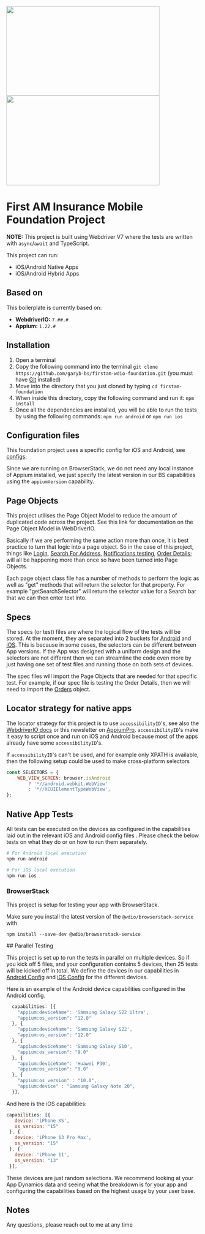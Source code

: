 <p float="left">
  <img src="https://www.logolynx.com/images/logolynx/27/2747a30cc3e84b077d9ffebb1bee917c.jpeg" width="400" height="234" />
  <img src="https://www.logolynx.com/images/logolynx/e1/e1bacee48a3099b236e2996a6567a07b.jpeg" width="400" height="234"/> 
</p>

# First AM Insurance Mobile Foundation Project

**NOTE:** This project is built using Webdriver V7 where the tests are written with `async`/`await` and TypeScript.

This project can run:

- iOS/Android Native Apps
- iOS/Android Hybrid Apps

## Based on

This boilerplate is currently based on:

- **WebdriverIO:** `7.##.#`
- **Appium:** `1.22.#`

## Installation

1. Open a terminal
1. Copy the following command into the terminal `git clone https://github.com/garyb-bs/firstam-wdio-foundation.git` (you must have [Git](https://git-scm.com/downloads) installed)
1. Move into the directory that you just cloned by typing `cd firstam-foundation`
1. When inside this directory, copy the following command and run it: `npm install`
1. Once all the dependencies are installed, you will be able to run the tests by using the following commands: `npm run android` or `npm run ios`


## Configuration files

This foundation project uses a specific config for iOS and Android, see [configs](./config).

Since we are running on BrowserStack, we do not need any local instance of Appium installed, we just specify the latest version in our BS capabilities using the `appiumVersion` capability.

## Page Objects

This project utilises the Page Object Model to reduce the amount of duplicated code across the project. See this link for documentation on the Page Object Model in WebDriverIO.

Basically if we are performing the same action more than once, it is best practice to turn that logic into a page object. So in the case of this project, things like [Login](./tests/pageobjects/Login.ts), [Search For Address](./tests/pageobjects/Search.ts), [Notifications testing](./tests/pageobjects/Notifications.ts), [Order Details](./tests/pageobjects/Orders.ts); will all be happening more than once so have been turned into Page Objects.

Each page object class file has a number of methods to perform the logic as well as "get" methods that will return the selector for that property. For example "getSearchSelector" will return the selector value for a Search bar that we can then enter text into.

## Specs

The specs (or test) files are where the logical flow of the tests will be stored. At the moment, they are separated into 2 buckets for [Android](./tests/specs/android) and [iOS](./tests/specs/ios). This is because in some cases, the selectors can be different between App versions. If the App was designed with a uniform design and the selectors are not different then we can streamline the code even more by just having one set of test files and running those on both sets of devices.

The spec files will import the Page Objects that are needed for that specific test. For example, if our spec file is testing the Order Details, then we will need to import the [Orders](./tests/pageobjects/Orders.ts) object.

## Locator strategy for native apps

The locator strategy for this project is to use `accessibilityID`'s, see also the
[WebdriverIO docs](https://webdriver.io/docs/selectors#accessibility-id) or this newsletter on
[AppiumPro](https://appiumpro.com/editions/20).
`accessibilityID`'s make it easy to script once and run on iOS and Android because most of the apps already have some `accessibilityID`'s.

If `accessibilityID`'s can't be used, and for example only XPATH is available, then the following setup could be used to make cross-platform
selectors

```js
const SELECTORS = {
    WEB_VIEW_SCREEN: browser.isAndroid
        ? '*//android.webkit.WebView'
        : '*//XCUIElementTypeWebView',
};
```

## Native App Tests

All tests can be executed on the devices as configured in the capabilities laid out in the relevant iOS and Android config files . Please check the below tests on what they do or on how to run them separately.

```sh
# For Android local execution
npm run android

# For iOS local execution
npm run ios
```

### BrowserStack

This project is setup for testing your app with BrowserStack.

Make sure you install the latest version of the `@wdio/browserstack-service` with

```shell
npm install --save-dev @wdio/browserstack-service
```

## Parallel Testing

This project is set up to run the tests in parallel on multiple devices. So if you kick off 5 files, and your configuration contains 5 devices, then 25 tests will be kicked off in total. We define the devices in our capabilities in [Android Config](./config/wdio.browserstack.android.conf) and [iOS Config](./config/wdio.browserstack.ios.conf) for the different devices. 

Here is an example of the Android device capabilities configured in the Android config.

```js
  capabilities: [{
    "appium:deviceName": 'Samsung Galaxy S22 Ultra',
    "appium:os_version": "12.0"
  }, {
    "appium:deviceName": 'Samsung Galaxy S22',
    "appium:os_version": "12.0"
  }, {
    "appium:deviceName": 'Samsung Galaxy S10',
    "appium:os_version": "9.0"
  }, {
    "appium:deviceName": 'Huawei P30',
    "appium:os_version": "9.0"
  }, {
    "appium:os_version" : "10.0",
    "appium:device" : "Samsung Galaxy Note 20",
  }],
  ```
  
 And here is the iOS capabilities:
 
 ```js
 capabilities: [{
    device: 'iPhone XS',
    os_version: "15"
  }, {
    device: 'iPhone 13 Pro Max',
    os_version: "15"
  }, {
    device: 'iPhone 11',
    os_version: "13"
  }],
  ```
  
These devices are just random selections. We recommend looking at your App Dynamics data and seeing what the breakdown is for your app and configuring the capabilities based on the highest usage by your user base.

## Notes

Any questions, please reach out to me at any time
